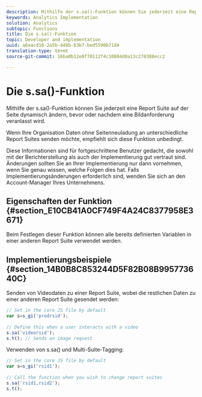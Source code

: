 ```yaml
---
description: Mithilfe der s.sa()-Funktion können Sie jederzeit eine Report Suite auf der Seite dynamisch ändern, bevor oder nachdem eine Bildanforderung veranlasst wird.
keywords: Analytics Implementation
solution: Analytics
subtopic: Functions
title: Die s.sa()-Funktion
topic: Developer and implementation
uuid: a6aacd10-2a5b-448b-b3b7-bed5590b71d4
translation-type: tm+mt
source-git-commit: 16ba0b12e0f70112f4c10804d0a13c278388ecc2

---
```



# Die s.sa()-Funktion

Mithilfe der s.sa()-Funktion können Sie jederzeit eine Report Suite auf der Seite dynamisch ändern, bevor oder nachdem eine Bildanforderung veranlasst wird.

Wenn Ihre Organisation Daten ohne Seitenneuladung an unterschiedliche Report Suites senden möchte, empfiehlt sich diese Funktion unbedingt.

Diese Informationen sind für fortgeschrittene Benutzer gedacht, die sowohl mit der Berichterstellung als auch der Implementierung gut vertraut sind. Änderungen sollten Sie an Ihrer Implementierung nur dann vornehmen, wenn Sie genau wissen, welche Folgen dies hat. Falls Implementierungsänderungen erforderlich sind, wenden Sie sich an den Account-Manager Ihres Unternehmens.

## Eigenschaften der Funktion {#section_E10CB41A0CF749F4A24C8377958E3671}

Beim Festlegen dieser Funktion können alle bereits definierten Variablen in einer anderen Report Suite verwendet werden.

## Implementierungsbeispiele {#section_14B0B8C853244D5F82B08B995773640C}

Senden von Videodaten zu einer Report Suite, wobei die restlichen Daten zu einer anderen Report Suite gesendet werden:

```js
// Set in the core JS file by default 
var s=s_gi('prodrsid'); 
 
// Define this when a user interacts with a video 
s.sa('videorsid'); 
s.t(); // Sends an image request
```

Verwenden von s.sa() und Multi-Suite-Tagging:

```js
// Set in the core JS file by default 
var s=s_gi('rsid1'); 
 
// Call the function when you wish to change report suites 
s.sa('rsid1,rsid2'); 
s.t();
```


